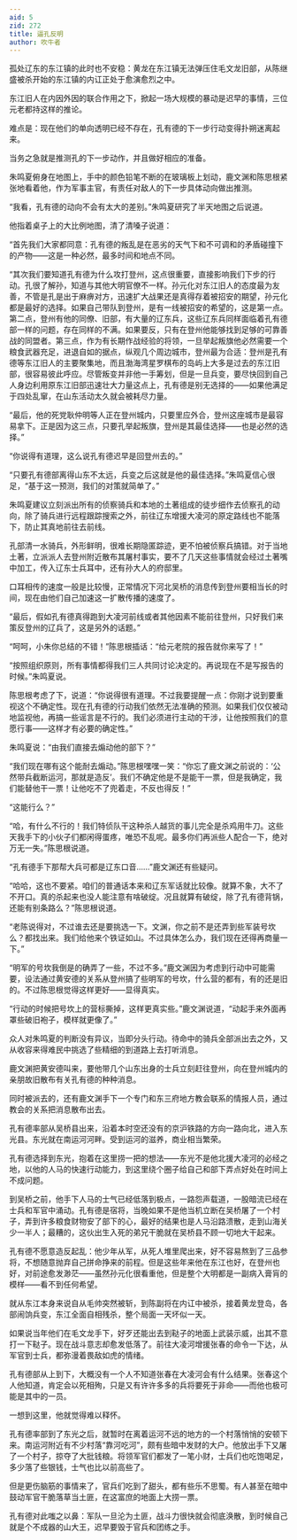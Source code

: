 ```yaml
---
aid: 5
zid: 272
title: 逼孔反明
author: 吹牛者
---
```


孤处辽东的东江镇的此时也不安稳：黄龙在东江镇无法弹压住毛文龙旧部，从陈继盛被杀开始的东江镇的内讧正处于愈演愈烈之中。

东江旧人在内因外因的联合作用之下，掀起一场大规模的暴动是迟早的事情，三位元老都持这样的推论。

难点是：现在他们的单向透明已经不存在，孔有德的下一步行动变得扑朔迷离起来。

当务之急就是推测孔的下一步动作，并且做好相应的准备。

朱鸣夏俯身在地图上，手中的颜色铅笔不断的在玻璃板上划动，鹿文渊和陈思根紧张地看着他，作为军事主官，有责任对敌人的下一步具体动向做出推测。

“我看，孔有德的动向不会有太大的差别。”朱鸣夏研究了半天地图之后说道。

他指着桌子上的大比例地图，清了清嗓子说道：

“首先我们大家都同意：孔有德的叛乱是在恶劣的天气下和不可调和的矛盾碰撞下的产物——这是一种必然，最多时间和地点不同。

“其次我们要知道孔有德为什么攻打登州，这点很重要，直接影响我们下步的行动。孔很了解孙，知道与其他大明官僚不一样。孙元化对东江旧人的态度最为友善，不管是孔是出于麻痹对方，迅速扩大战果还是真得存着被招安的期望，孙元化都是最好的选择。如果自己带队到登州，是有一线被招安的希望的，这是第一点。第二点，登州有他的同僚、旧部，有大量的辽东兵，这些辽东兵同样面临着孔有德部一样的问题，存在同样的不满。如果要反，只有在登州他能够找到足够的可靠善战的同盟者。第三点，作为有长期作战经验的将领，一旦举起叛旗他必然需要一个粮食武器充足，进退自如的据点，纵观几个周边城市，登州最为合适：登州是孔有德等东江旧人的主要聚集地，而且渤海湾星罗棋布的岛屿上大多是过去的东江旧部，很容易彼此呼应。尽管叛变并非他一手筹划，但是一旦兵变，要尽快回到自己人身边利用原东江旧部迅速壮大力量这点上，孔有德是别无选择的——如果他满足于四处乱窜，在山东活动太久就会被耗尽力量。

“最后，他的死党耿仲明等人正在登州城内，只要里应外合，登州这座城市是最容易拿下。正是因为这三点，只要孔举起叛旗，登州是其最佳选择——也是必然的选择。”

“你说得有道理，这么说孔有德迟早是回登州去的。”

“只要孔有德部离得山东不太远，兵变之后这就是他的最佳选择。”朱鸣夏信心很足，“基于这一预测，我们的对策就简单了。”

朱鸣夏建议立刻派出所有的侦察骑兵和本地的土著组成的徒步细作去侦察孔的动向，除了骑兵进行远程跟踪搜索之外，前往辽东增援大凌河的原定路线也不能落下，防止其真地前往去前线。

孔部清一水骑兵，外形鲜明，很难长期隐匿踪迹，更不怕被侦察兵搞错。对于当地土著，立派派人去登州附近散布其屠村事实，要不了几天这些事情就会经过土著嘴中加工，传入辽东士兵耳中，还有孙大人的府邸里。

口耳相传的速度一般是比较慢，正常情况下河北吴桥的消息传到登州要相当长的时间，现在由他们自己加速这一扩散传播的速度了。

“最后，假如孔有德真得跑到大凌河前线或者其他因素不能前往登州，只好我们来策反登州的辽兵了，这是另外的话题。”

“呵呵，小朱你总结的不错！”陈思根插话：“给元老院的报告就你来写了！”

“按照组织原则，所有事情都得我们三人共同讨论决定的。再说现在不是写报告的时候。”朱鸣夏说。

陈思根考虑了下，说道：“你说得很有道理。不过我要提醒一点：你刚才说到要重视这个不确定性。现在孔有德的行动我们依然无法准确的预测。如果我们仅仅被动地监视他，再搞一些谣言是不行的。我们必须进行主动的干涉，让他按照我们的意愿行事——这样才有必要的确定性。”

朱鸣夏说：“由我们直接去煽动他的部下？”

“我们现在哪有这个能耐去煽动。”陈思根嘿嘿一笑：“你忘了鹿文渊之前说的：‘公然带兵截断运河，那就是造反’。我们不确定他是不是能干一票，但是我确定，我们能替他干一票！让他吃不了兜着走，不反也得反！”

“这能行么？”

“哈，有什么不行的！我们特侦队干这种杀人越货的事儿完全是杀鸡用牛刀。这些天我手下的小伙子们都闲得蛋疼，唯恐不乱呢。最多你们再派些人配合一下，绝对万无一失。”陈思根说道。

“孔有德手下那帮大兵可都是辽东口音……”鹿文渊还有些疑问。

“哈哈，这也不要紧。咱们的普通话本来和辽东军话就比较像。就算不象，大不了不开口。真的杀起来也没人能注意有啥破绽。况且就算有破绽，除了孔有德背锅，还能有别条路么？”陈思根说道。

“老陈说得对，不过谁去还是要挑选一下。文渊，你之前不是还弄到些军装号坎么？都找出来。我们给他来个铁证如山。不过具体怎么办，我们现在还得再商量一下。”

“明军的号坎我倒是的确弄了一些，不过不多。”鹿文渊因为考虑到行动中可能需要，设法通过黄安德的关系从登州搞了些明军的号坎，什么营的都有，有的还是旧的。不过陈思根觉得这样更好——显得真实。

“行动的时候把号坎上的营标撕掉，这样更真实些。”鹿文渊说道，“动起手来外面再罩些破旧袍子，模样就更像了。”

众人对朱鸣夏的判断没有异议，当即分头行动。待命中的骑兵全部派出去之外，又从收容来得难民中挑选了些精细的到道路上去打听消息。

鹿文渊把黄安德叫来，要他带几个山东出身的士兵立刻赶往登州，向在登州城内的亲朋故旧散布有关孔有德的种种消息。

同时被派去的，还有鹿文渊手下一个专门和东三府地方教会联系的情报人员，通过教会的关系把消息散布出去。

孔有德率部从吴桥县出来，沿着本时空还没有的京沪铁路的方向一路向北，进入东光县。东光就在南运河河畔。受到运河的滋养，商业相当繁荣。

孔有德选择到东光，抱着在这里捞一把的想法——东光不是他北援大凌河的必经之地，以他的人马的快速行动能力，到这里绕个圈子给自己和部下弄点好处在时间上不成问题。

到吴桥之前，他手下人马的士气已经低落到极点，一路怨声载道，一股暗流已经在士兵和军官中涌动。孔有德是宿将，当晚如果不是他当机立断在吴桥屠了一个村子，弄到许多粮食财物安了部下的心，最好的结果也是人马沿路溃散，走到山海关少一半人；最糟的，这伙出生入死的弟兄干脆就在吴桥县不顾一切地大干起来。

孔有德不愿意造反起乱：他少年从军，从死人堆里爬出来，好不容易熬到了三品参将，不想随意抛弃自己拼命挣来的前程。但是这些年来他在东江也好，在登州也好，对前途愈发渺茫——虽然孙元化很看重他，但是整个大明都是一副病入膏肓的模样——看不到任何希望。

就从东江本身来说自从毛帅突然被斩，到陈副将在内讧中被杀，接着黄龙登岛，各部闹饷兵变，东江全面自相残杀，整个局面一天坏似一天。

如果说当年他们在毛文龙手下，好歹还能出去到鞑子的地面上武装示威，出其不意打一下鞑子。现在战斗意志却愈发低落了。前往大凌河增援张春的命令一下达，从军官到士兵，都弥漫着畏敌如虎的情绪。

孔有德部从上到下，大概没有一个人不知道张春在大凌河会有什么结果。张春这个人他知道，肯定会以死相殉，只是又有许许多多的兵将要死于非命——而他也极可能是其中的一员。

一想到这里，他就觉得难以释怀。

孔有德率部到了东光之后，就暂时在离着运河不远的地方的一个村落悄悄的安顿下来。南运河附近有不少村落“靠河吃河”，颇有些暗中发财的大户。他放出手下又屠了一个村子，掠夺了大批钱粮。将领军官们都发了一笔小财，士兵们也吃饱喝足，多少落了些银钱，士气也比以前高些了。

但是更伤脑筋的事情来了，官兵们吃到了甜头，都有些乐不思蜀。有人甚至在暗中鼓动军官干脆落草当土匪，在这富庶的地面上大捞一票。

孔有德对此嗤之以鼻：军队一旦沦为土匪，战斗力很快就会彻底涣散，到时候自己就是个不成器的山大王，迟早要毁于官兵和团练之手。
